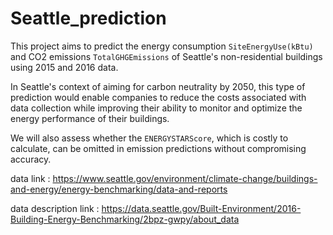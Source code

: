 # Seattle_prediction

This project aims to predict the energy consumption `SiteEnergyUse(kBtu)` and CO2 emissions `TotalGHGEmissions` of Seattle's non-residential buildings using 2015 and 2016 data. 

In Seattle's context of aiming for carbon neutrality by 2050, this type of prediction would enable companies to reduce the costs associated with data collection while improving their ability to monitor and optimize the energy performance of their buildings.

We will also assess whether the `ENERGYSTARScore`, which is costly to calculate, can be omitted in emission predictions without compromising accuracy.

data link : https://www.seattle.gov/environment/climate-change/buildings-and-energy/energy-benchmarking/data-and-reports

data description link : https://data.seattle.gov/Built-Environment/2016-Building-Energy-Benchmarking/2bpz-gwpy/about_data
